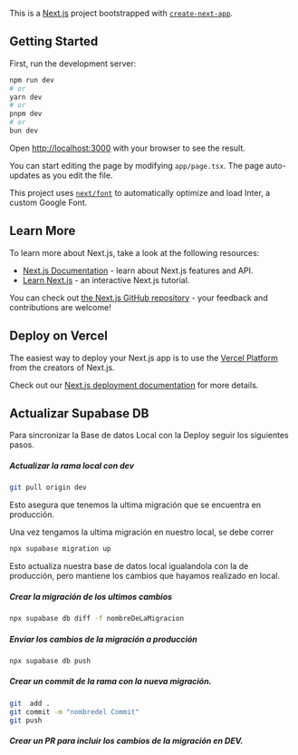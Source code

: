 This is a [Next.js](https://nextjs.org/) project bootstrapped with [`create-next-app`](https://github.com/vercel/next.js/tree/canary/packages/create-next-app).

## Getting Started

First, run the development server:

```bash
npm run dev
# or
yarn dev
# or
pnpm dev
# or
bun dev
```

Open [http://localhost:3000](http://localhost:3000) with your browser to see the result.

You can start editing the page by modifying `app/page.tsx`. The page auto-updates as you edit the file.

This project uses [`next/font`](https://nextjs.org/docs/basic-features/font-optimization) to automatically optimize and load Inter, a custom Google Font.

## Learn More

To learn more about Next.js, take a look at the following resources:

- [Next.js Documentation](https://nextjs.org/docs) - learn about Next.js features and API.
- [Learn Next.js](https://nextjs.org/learn) - an interactive Next.js tutorial.

You can check out [the Next.js GitHub repository](https://github.com/vercel/next.js/) - your feedback and contributions are welcome!

## Deploy on Vercel

The easiest way to deploy your Next.js app is to use the [Vercel Platform](https://vercel.com/new?utm_medium=default-template&filter=next.js&utm_source=create-next-app&utm_campaign=create-next-app-readme) from the creators of Next.js.

Check out our [Next.js deployment documentation](https://nextjs.org/docs/deployment) for more details.

## Actualizar Supabase DB

Para sincronizar la Base de datos Local con la Deploy seguir los siguientes pasos.

##### Actualizar la rama local con dev

```bash
git pull origin dev

```

Esto asegura que tenemos la ultima migración que se encuentra en producción.

Una vez tengamos la ultima migración en nuestro local, se debe correr

```bash
npx supabase migration up

```

Esto actualiza nuestra base de datos local igualandola con la de producción, pero mantiene los cambios que hayamos realizado en local.

##### Crear la migración de los ultimos cambios

```bash
npx supabase db diff -f nombreDeLaMigracion

```

##### Enviar los cambios de la migración a producción

```bash
npx supabase db push

```

##### Crear un commit de la rama con la nueva migración.

```bash
git  add .
git commit -m "nombredel Commit"
git push

```

##### Crear un PR para incluir los cambios de la migración en DEV.
